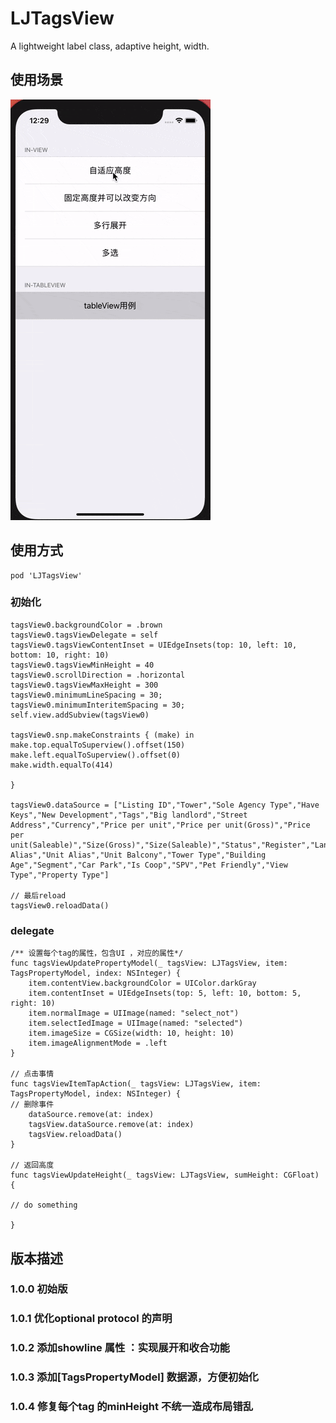 # LJTagsView
A lightweight label class, adaptive height, width.

## 使用场景

![image](https://github.com/Clemmie-L/LJTagsView/blob/main/image/ezgif-2-923de88307ee.gif)

## 使用方式

    pod 'LJTagsView'

### 初始化

    tagsView0.backgroundColor = .brown
    tagsView0.tagsViewDelegate = self
    tagsView0.tagsViewContentInset = UIEdgeInsets(top: 10, left: 10, bottom: 10, right: 10)
    tagsView0.tagsViewMinHeight = 40
    tagsView0.scrollDirection = .horizontal
    tagsView0.tagsViewMaxHeight = 300
    tagsView0.minimumLineSpacing = 30;
    tagsView0.minimumInteritemSpacing = 30;
    self.view.addSubview(tagsView0)
    
    tagsView0.snp.makeConstraints { (make) in
    make.top.equalToSuperview().offset(150)
    make.left.equalToSuperview().offset(0)
    make.width.equalTo(414)
    
    }

    tagsView0.dataSource = ["Listing ID","Tower","Sole Agency Type","Have Keys","New Development","Tags","Big landlord","Street Address","Currency","Price per unit","Price per unit(Gross)","Price per unit(Saleable)","Size(Gross)","Size(Saleable)","Status","Register","Landlord","SSD","Agent","Floor Alias","Unit Alias","Unit Balcony","Tower Type","Building Age","Segment","Car Park","Is Coop","SPV","Pet Friendly","View Type","Property Type"]

    // 最后reload
    tagsView0.reloadData()

### delegate

    /** 设置每个tag的属性，包含UI ，对应的属性*/
    func tagsViewUpdatePropertyModel(_ tagsView: LJTagsView, item: TagsPropertyModel, index: NSInteger) {
        item.contentView.backgroundColor = UIColor.darkGray
        item.contentInset = UIEdgeInsets(top: 5, left: 10, bottom: 5, right: 10)
        item.normalImage = UIImage(named: "select_not")
        item.selectIedImage = UIImage(named: "selected")
        item.imageSize = CGSize(width: 10, height: 10)
        item.imageAlignmentMode = .left
    }

    // 点击事情
    func tagsViewItemTapAction(_ tagsView: LJTagsView, item: TagsPropertyModel, index: NSInteger) {
    // 删除事件
        dataSource.remove(at: index)
        tagsView.dataSource.remove(at: index)
        tagsView.reloadData()
    }

    // 返回高度
    func tagsViewUpdateHeight(_ tagsView: LJTagsView, sumHeight: CGFloat) {

    // do something

    }

## 版本描述
### 1.0.0 初始版
### 1.0.1 优化optional protocol 的声明
### 1.0.2 添加showline 属性 ：实现展开和收合功能
### 1.0.3 添加[TagsPropertyModel] 数据源，方便初始化
### 1.0.4 修复每个tag 的minHeight 不统一造成布局错乱
